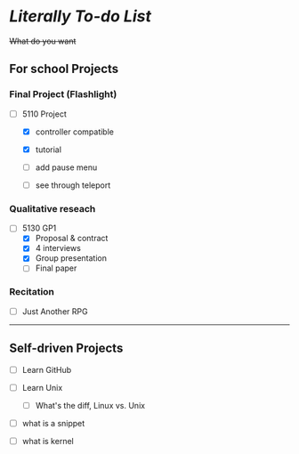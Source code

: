 # ***Literally To-do List***

~~What do you want~~

## For school Projects
### Final Project (Flashlight)
- [ ] 5110 Project 
  - [x] controller compatible
  - [x] tutorial 
  - [ ] add pause menu
  - [ ] see through teleport   
  
    
### Qualitative reseach
- [ ] 5130 GP1
  - [x] Proposal & contract
  - [x] 4 interviews 
  - [x] Group presentation
  - [ ] Final paper

### Recitation
- [ ] Just Another RPG

---
## Self-driven Projects 
- [ ] Learn GitHub
- [ ] Learn Unix
   - [ ] What's the diff, Linux vs. Unix
- [ ] what is a snippet
- [ ] what is kernel

